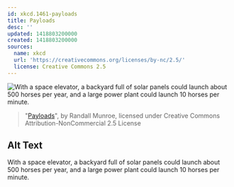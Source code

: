 ```yaml
---
id: xkcd.1461-payloads
title: Payloads
desc: ''
updated: 1418803200000
created: 1418803200000
sources:
  name: xkcd
  url: 'https://creativecommons.org/licenses/by-nc/2.5/'
  license: Creative Commons 2.5
---
```

![With a space elevator, a backyard full of solar panels could launch about 500 horses per year, and a large power plant could launch 10 horses per minute.](https://imgs.xkcd.com/comics/payloads.png)
> "[Payloads](https://xkcd.com/1461/)", by Randall Munroe, licensed under Creative Commons Attribution-NonCommercial 2.5 License

## Alt Text
With a space elevator, a backyard full of solar panels could launch about 500 horses per year, and a large power plant could launch 10 horses per minute.
